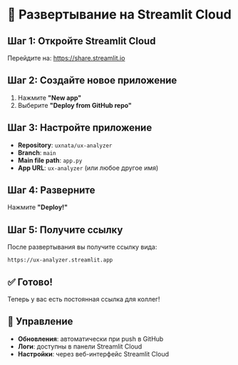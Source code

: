 # 🚀 Развертывание на Streamlit Cloud

## Шаг 1: Откройте Streamlit Cloud
Перейдите на: https://share.streamlit.io

## Шаг 2: Создайте новое приложение
1. Нажмите **"New app"**
2. Выберите **"Deploy from GitHub repo"**

## Шаг 3: Настройте приложение
- **Repository**: `uxnata/ux-analyzer`
- **Branch**: `main`
- **Main file path**: `app.py`
- **App URL**: `ux-analyzer` (или любое другое имя)

## Шаг 4: Разверните
Нажмите **"Deploy!"**

## Шаг 5: Получите ссылку
После развертывания вы получите ссылку вида:
```
https://ux-analyzer.streamlit.app
```

## ✅ Готово!
Теперь у вас есть постоянная ссылка для коллег!

## 🔧 Управление
- **Обновления**: автоматически при push в GitHub
- **Логи**: доступны в панели Streamlit Cloud
- **Настройки**: через веб-интерфейс Streamlit Cloud

